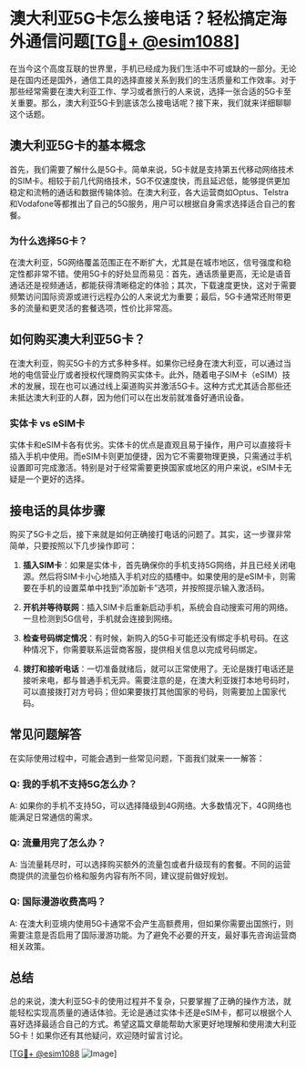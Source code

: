# 澳大利亚5G卡怎么接电话？轻松搞定海外通信问题[[TG💪+ @esim1088](https://t.me/s/esim1088)]

在当今这个高度互联的世界里，手机已经成为我们生活中不可或缺的一部分。无论是在国内还是国外，通信工具的选择直接关系到我们的生活质量和工作效率。对于那些经常需要在澳大利亚工作、学习或者旅行的人来说，选择一张合适的5G卡至关重要。那么，澳大利亚5G卡到底该怎么接电话呢？接下来，我们就来详细聊聊这个话题。

## 澳大利亚5G卡的基本概念

首先，我们需要了解什么是5G卡。简单来说，5G卡就是支持第五代移动网络技术的SIM卡。相较于前几代网络技术，5G不仅速度快，而且延迟低，能够提供更加稳定和流畅的通话和数据传输体验。在澳大利亚，各大运营商如Optus、Telstra和Vodafone等都推出了自己的5G服务，用户可以根据自身需求选择适合自己的套餐。

### 为什么选择5G卡？

在澳大利亚，5G网络覆盖范围正在不断扩大，尤其是在城市地区，信号强度和稳定性都非常不错。使用5G卡的好处显而易见：首先，通话质量更高，无论是语音通话还是视频通话，都能获得清晰稳定的体验；其次，下载速度更快，这对于需要频繁访问国际资源或进行远程办公的人来说尤为重要；最后，5G卡通常还附带更多的流量和更灵活的套餐选项，性价比非常高。

## 如何购买澳大利亚5G卡？

在澳大利亚，购买5G卡的方式多种多样。如果你已经身在澳大利亚，可以通过当地的电信营业厅或者授权代理商购买实体卡。此外，随着电子SIM卡（eSIM）技术的发展，现在也可以通过线上渠道购买并激活5G卡。这种方式尤其适合那些还未抵达澳大利亚的人群，因为他们可以在出发前就准备好通讯设备。

### 实体卡 vs eSIM卡

实体卡和eSIM卡各有优劣。实体卡的优点是直观且易于操作，用户可以直接将卡插入手机中使用。而eSIM卡则更加便捷，因为它不需要物理更换，只需通过手机设置即可完成激活。特别是对于经常需要更换国家或地区的用户来说，eSIM卡无疑是一个更好的选择。

## 接电话的具体步骤

购买了5G卡之后，接下来就是如何正确接打电话的问题了。其实，这一步骤非常简单，只要按照以下几步操作即可：

1. **插入SIM卡**：如果是实体卡，首先确保你的手机支持5G网络，并且已经关闭电源。然后将SIM卡小心地插入手机对应的插槽中。如果使用的是eSIM卡，则需要在手机的设置菜单中找到“添加新卡”选项，并按照提示输入激活码。

2. **开机并等待联网**：插入SIM卡后重新启动手机，系统会自动搜索可用的网络。一旦检测到5G信号，手机就会连接到网络。

3. **检查号码绑定情况**：有时候，新购入的5G卡可能还没有绑定手机号码。在这种情况下，你需要联系运营商客服，提供相关信息以完成号码绑定。

4. **拨打和接听电话**：一切准备就绪后，就可以正常使用了。无论是拨打电话还是接听来电，都与普通手机无异。需要注意的是，在澳大利亚拨打本地号码时，可以直接拨打对方号码；但如果要拨打其他国家的号码，则需要加上国家代码。

## 常见问题解答

在实际使用过程中，可能会遇到一些常见问题，下面我们就来一一解答：

### Q: 我的手机不支持5G怎么办？
A: 如果你的手机不支持5G，可以选择降级到4G网络。大多数情况下，4G网络也能满足日常通信的需求。

### Q: 流量用完了怎么办？
A: 当流量耗尽时，可以选择购买额外的流量包或者升级现有的套餐。不同的运营商提供的流量包价格和服务内容有所不同，建议提前做好规划。

### Q: 国际漫游收费高吗？
A: 在澳大利亚境内使用5G卡通常不会产生高额费用，但如果你需要出国旅行，则需要注意是否启用了国际漫游功能。为了避免不必要的开支，最好事先咨询运营商相关政策。

## 总结

总的来说，澳大利亚5G卡的使用过程并不复杂，只要掌握了正确的操作方法，就能轻松实现高质量的通话体验。无论是通过实体卡还是eSIM卡，都可以根据个人喜好选择最适合自己的方式。希望这篇文章能帮助大家更好地理解和使用澳大利亚5G卡！如果你还有其他疑问，欢迎随时留言讨论。

[[TG💪+ @esim1088](https://t.me/s/esim1088) ![Image](https://i.postimg.cc/4NQfJmqS/Snipaste-2025-05-13-00-14-12.png)]